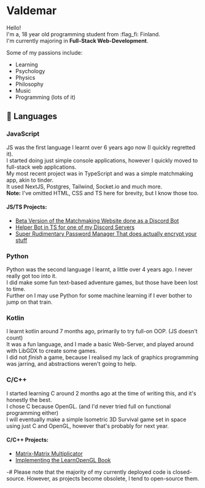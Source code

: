 # Valdemar
Hello!  
I'm a, 18 year old programming student from :flag_fi: Finland.  
I'm currently majoring in **Full-Stack Web-Development**.  
  
Some of my passions include:  
 - Learning
 - Psychology
 - Physics
 - Philosophy
 - Music
 - Programming (lots of it)


## 📖 Languages
### JavaScript
JS was the first language I learnt over 6 years ago now (I quickly regretted it).  
I started doing just simple console applications, however I quickly moved to full-stack web applications.  
My most recent project was in TypeScript and was a simple matchmaking app, akin to tinder.  
It used NextJS, Postgres, Tailwind, Socket.io and much more.  
**Note:** I've omitted HTML, CSS and TS here for brevity, but I know those too.  
#### JS/TS Projects:
  - [Beta Version of the Matchmaking Website done as a Discord Bot](https://github.com/valdemar-dev/isolationism-match-bot)
  - [Helper Bot in TS for one of my Discord Servers](https://github.com/valdemar-dev/iso-helpy)
  - [Super Rudimentary Password Manager That does actually encrypt your stuff](https://github.com/valdemar-dev/passmngr)

### Python
Python was the second language I learnt, a little over 4 years ago. I never really got too into it.  
I did make some fun text-based adventure games, but those have been lost to time.  
Further on I may use Python for some machine learning if I ever bother to jump on that train.  

### Kotlin
I learnt kotlin around 7 months ago, primarily to try full-on OOP. (JS doesn't count)  
It was a fun language, and I made a basic Web-Server, and played around with LibGDX to create some games.  
I did not *finish* a game, because I realised my lack of graphics programming was jarring, and abstractions weren't going to help.  

### C/C++
I started learning C around 2 months ago at the time of writing this, and it's honestly the best.  
I chose C because OpenGL. (and I'd never tried full on functional programming either)  
I will eventually make a simple Isometric 3D Survival game set in space using just C and OpenGL, however that's probably for next year.  
#### C/C++ Projects:
  - [Matrix-Matrix Multiplicator](https://github.com/valdemar-dev/matrix-multiplicator)
  - [Implementing the LearnOpenGL Book](https://github.com/valdemar-dev/learn-opengl)
  
-# Please note that the majority of my currently deployed code is closed-source. However, as projects become obsolete, I tend to open-source them.
